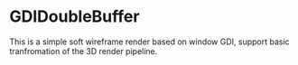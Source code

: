 GDIDoubleBuffer
===============

This is a simple soft wireframe render based on window GDI, support basic tranfromation of the 3D render pipeline.
